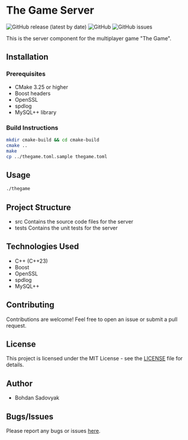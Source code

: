 # The Game Server

![GitHub release (latest by date)](https://img.shields.io/github/v/release/realsba/the-game-server)
![GitHub](https://img.shields.io/github/license/realsba/the-game-server)
![GitHub issues](https://img.shields.io/github/issues/realsba/the-game-server)

This is the server component for the multiplayer game "The Game".

## Installation

### Prerequisites

- CMake 3.25 or higher
- Boost headers
- OpenSSL
- spdlog
- MySQL++ library

### Build Instructions

```bash
mkdir cmake-build && cd cmake-build
cmake ..
make
cp ../thegame.toml.sample thegame.toml 
````

## Usage
```bash
./thegame
```

## Project Structure
- src Contains the source code files for the server
- tests Contains the unit tests for the server

## Technologies Used
- C++ (C++23)
- Boost
- OpenSSL
- spdlog
- MySQL++

## Contributing
Contributions are welcome! Feel free to open an issue or submit a pull request.

## License
This project is licensed under the MIT License - see the [LICENSE](https://github.com/realsba/the-game-server/blob/main/LICENSE) file for details.

## Author
- Bohdan Sadovyak

## Bugs/Issues
Please report any bugs or issues [here](https://github.com/realsba/the-game-server/issues).